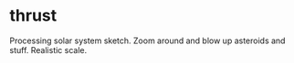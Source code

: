 # thrust
Processing solar system sketch. Zoom around and blow up asteroids and stuff. Realistic scale.
